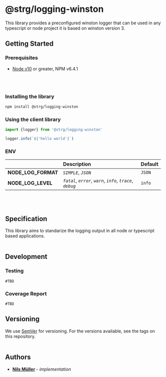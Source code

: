 # @strg/logging-winston
This library provides a preconfigured winston logger that can be used in any typescript or node project it is based on winston version 3.

## Getting Started

### Prerequisites
- [Node v10](https://nodejs.org) or greater, NPM v6.4.1
<br>
<br>

### Installing the library

```bash
npm install @strg/logging-winston
```

### Using the client library
```javascript
import {logger} from '@strg/logging-winston'

logger.info(`${'hello world'}`)

```


### ENV

|    | Description | Default |
|:---|:------------|:--------|
| **NODE_LOG_FORMAT** | _`SIMPLE`_, _`JSON`_ | `JSON` |
| **NODE_LOG_LEVEL** | _`fatal`_,  _`error`_, _`warn`_, _`info`_, _`trace`_, _`debug`_ | `info` |

<br>
<br>

## Specification
This library aims to standarize the logging output in all node or typescript based applications.
<br>
<br>

## Development

### Testing
`#TBD`

### Coverage Report
`#TBD`

## Versioning

We use [SemVer](http://semver.org/) for versioning. For the versions available, see the tags on this repository.
<br>
<br>


## Authors
* **[Nils Müller](mailto:nils.mueller@strg.at)** - *implementation*
